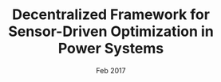 ---
title: "Decentralized Framework for Sensor-Driven Optimization in Power Systems"
collection: talks
type: "Poster"
venue: "SIAM CSE 2017"
date: Feb 2017
location: "Atlanta, Georgia"
---